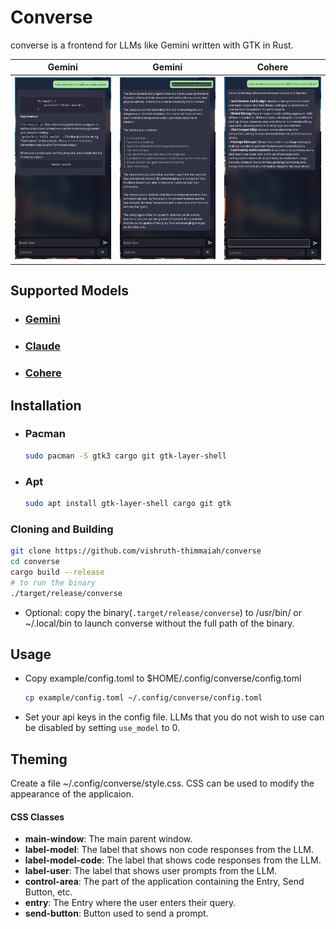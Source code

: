 # Converse

converse is a frontend for LLMs like Gemini written with GTK in Rust.

|Gemini|Gemini|Cohere|
|--|--|--|
|![img](assets/converse1.png)|![img](assets/converse2.png)|![img](assets/converse3.png)|

## Supported Models
* ### [Gemini](https://gemini.google.com)
* ### [Claude](https://claude.ai)
* ### [Cohere](https://cohere.com)

## Installation
* ### Pacman 
    ```bash
    sudo pacman -S gtk3 cargo git gtk-layer-shell
    ```
* ### Apt
    ```bash
    sudo apt install gtk-layer-shell cargo git gtk
    ```

### Cloning and Building
```bash
git clone https://github.com/vishruth-thimmaiah/converse
cd converse
cargo build --release
# to run the binary
./target/release/converse
```
* Optional: copy the binary(`.target/release/converse`) to /usr/bin/ or ~/.local/bin to launch converse without the full path of the binary.

## Usage

* Copy example/config.toml to $HOME/.config/converse/config.toml
    ```bash
    cp example/config.toml ~/.config/converse/config.toml
    ```

* Set your api keys in the config file. LLMs that you do not wish to use can be disabled by setting `use_model` to 0.

## Theming
Create a file ~/.config/converse/style.css. CSS can be used to modify the appearance of the applicaion.
#### CSS Classes
* **main-window**: The main parent window.
* **label-model**: The label that shows non code responses from the LLM.
* **label-model-code**: The label that shows code responses from the LLM.
* **label-user**: The label that shows user prompts from the LLM.
* **control-area**: The part of the application containing the Entry, Send Button, etc.
* **entry**: The Entry where the user enters their query.
* **send-button**: Button used to send a prompt.
